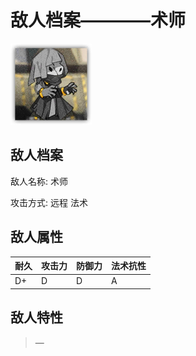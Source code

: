 # 敌人档案————术师

![术师](./eneIcons/术师.png)

## 敌人档案

敌人名称: 术师

攻击方式: 远程 法术

## 敌人属性

| 耐久      | 攻击力  | 防御力 | 法术抗性 |
|---------|------|-----|------|
| D+ | D | D | A |

## 敌人特性
> —
